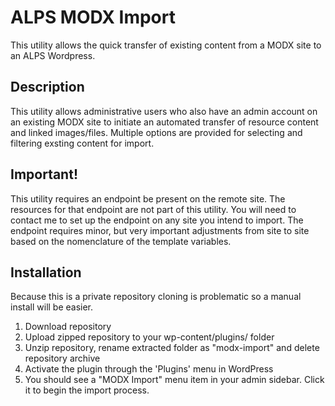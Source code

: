 # ALPS MODX Import

This utility allows the quick transfer of existing content from a MODX site to an ALPS Wordpress.

## Description

This utility allows administrative users who also have an admin account on an existing MODX site to initiate an automated transfer of resource content and linked images/files. Multiple options are provided for selecting and filtering exsting content for import.

## Important!

This utility requires an endpoint be present on the remote site. The resources for that endpoint are not part of this utility. You will need to contact me to set up the endpoint on any site you intend to import. The endpoint requires minor, but very important adjustments from site to site based on the nomenclature of the template variables.

## Installation

Because this is a private repository cloning is problematic so a manual install will be easier.

1. Download repository
2. Upload zipped repository to your wp-content/plugins/ folder
3. Unzip repository, rename extracted folder as "modx-import" and delete repository archive
4. Activate the plugin through the 'Plugins' menu in WordPress
5. You should see a "MODX Import" menu item in your admin sidebar. Click it to begin the import process.
